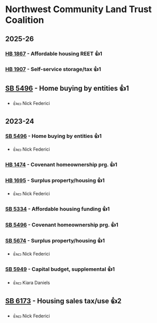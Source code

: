# Northwest Community Land Trust Coalition
## 2025-26

### [HB 1867](/bill/2025-26/hb/1867/) - Affordable housing REET 👍1  

### [HB 1907](/bill/2025-26/hb/1907/) - Self-service storage/tax 👍1  

## [SB 5496](/bill/2025-26/sb/5496/) - Home buying by entities 👍1  
* 👍💵 Nick Federici

## 2023-24

### [SB 5496](/bill/2023-24/sb/5496/) - Home buying by entities 👍1  
* 👍💵 Nick Federici

### [HB 1474](/bill/2023-24/hb/1474/) - Covenant homeownership prg. 👍1  

### [HB 1695](/bill/2023-24/hb/1695/) - Surplus property/housing 👍1  
* 👍💵 Nick Federici

### [SB 5334](/bill/2023-24/sb/5334/) - Affordable housing funding 👍1  

### [SB 5496](/bill/2023-24/sb/5496/) - Covenant homeownership prg. 👍1  

### [SB 5674](/bill/2023-24/sb/5674/) - Surplus property/housing 👍1  
* 👍💵 Nick Federici

### [SB 5949](/bill/2023-24/sb/5949/) - Capital budget, supplemental 👍1  
* 👍💵 Kiara Daniels

## [SB 6173](/bill/2023-24/sb/6173/) - Housing sales tax/use 👍2  
* 👍💵 Nick Federici
